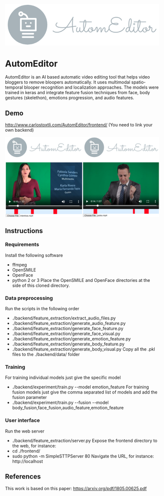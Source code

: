 ![Alt text](/frontend/img/logo.png "AutomEditor logo")

# AutomEditor
AutomEditor is an AI based automatic video editing tool that helps video bloggers to remove bloopers automatically. It uses multimodal spatio-temporal blooper recognition and localization approaches. The models were trained in keras and integrate feature fusion techniques from face, body gestures (skelethon), emotions progression, and audio features.

## Demo

http://www.carlostoxtli.com/AutomEditor/frontend/
(You need to link your own backend)

![Alt text](/frontend/img/screenshot.png "AutomEditor screenshot")

## Instructions

### Requirements

Install the following software
 - ffmpeg
 - OpenSMILE
 - OpenFace
 - python 2 or 3
Place the OpenSMILE and OpenFace directories at the side of this cloned directory.
 
### Data preprocessing

Run the scripts in the following order
- ./backend/feature_extraction/extract_audio_files.py
- ./backend/feature_extraction/generate_audio_feature.py
- ./backend/feature_extraction/generate_face_feature.py
- ./backend/feature_extraction/generate_face_visual.py
- ./backend/feature_extraction/generate_emotion_feature.py
- ./backend/feature_extraction/generate_body_feature.py
- ./backend/feature_extraction/generate_body_visual.py
Copy all the .pkl files to the ./backend/data/ folder

### Training

For training individual models just give the specific model
* ./backend/experiment/train.py --model emotion_feature
For training fusion models just give the comma separated list of models and add the fusion parameter
* ./backend/experiment/train.py --fusion --model body_fusion,face_fusion,audio_feature,emotion_feature

### User interface

Run the web server
* ./backend/feature_extraction/server.py
Expose the frontend directory to the web, for instance:
* cd ./frontend/
* sudo python -m SimpleSTTPServer 80
Navigate the URL, for instance: http://localhost

## References

This work is based on this paper: https://arxiv.org/pdf/1805.00625.pdf
